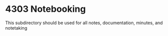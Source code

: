 # 4303 Notebooking
This subdirectory should be used for all notes, documentation, minutes, and notetaking
